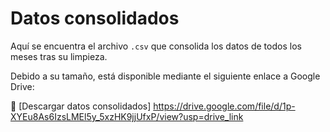 # Datos consolidados

Aquí se encuentra el archivo `.csv` que consolida los datos de todos los meses tras su limpieza.

Debido a su tamaño, está disponible mediante el siguiente enlace a Google Drive:

🔗 [Descargar datos consolidados] https://drive.google.com/file/d/1p-XYEu8As6IzsLMEl5y_5xzHK9jjUfxP/view?usp=drive_link
